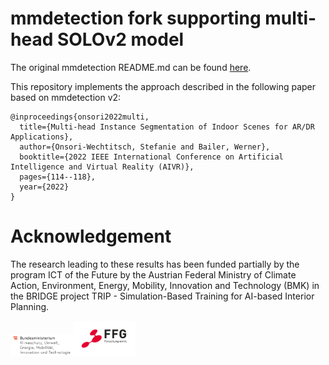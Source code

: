 # mmdetection fork supporting multi-head SOLOv2 model

The original mmdetection README.md can be found [here](README_orig.md).

This repository implements the approach described in the following paper based on mmdetection v2:

```
@inproceedings{onsori2022multi,
  title={Multi-head Instance Segmentation of Indoor Scenes for AR/DR Applications},
  author={Onsori-Wechtitsch, Stefanie and Bailer, Werner},
  booktitle={2022 IEEE International Conference on Artificial Intelligence and Virtual Reality (AIVR)},
  pages={114--118},
  year={2022}
}
```


# Acknowledgement

The research leading to these results has been funded partially by the program ICT of the Future by the Austrian Federal Ministry of Climate Action, Environment, Energy, Mobility, Innovation and Technology (BMK) in the BRIDGE project TRIP - Simulation-Based Training for AI-based Interior Planning. 

<img src="img/BMK_Logo_srgb.png" width="100"><img src="img/FFG_Logo_DE_RGB_1000px.png" width="100">
